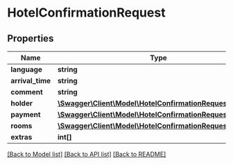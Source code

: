 # HotelConfirmationRequest

## Properties
Name | Type | Description | Notes
------------ | ------------- | ------------- | -------------
**language** | **string** |  | [optional] 
**arrival_time** | **string** |  | [optional] 
**comment** | **string** |  | [optional] 
**holder** | [**\Swagger\Client\Model\HotelConfirmationRequestHolder**](HotelConfirmationRequestHolder.md) |  | [optional] 
**payment** | [**\Swagger\Client\Model\HotelConfirmationRequestPayment**](HotelConfirmationRequestPayment.md) |  | [optional] 
**rooms** | [**\Swagger\Client\Model\HotelConfirmationRequestRooms[]**](HotelConfirmationRequestRooms.md) |  | [optional] 
**extras** | **int[]** |  | [optional] 

[[Back to Model list]](../../README.md#documentation-for-models) [[Back to API list]](../../README.md#documentation-for-api-endpoints) [[Back to README]](../../README.md)

